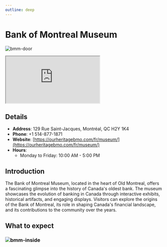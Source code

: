 ```yaml
---
outline: deep
---
```


# Bank of Montreal Museum

![bmm-door](/medias/bmm-door.png)

<iframe src="https://www.google.com/maps/embed?pb=!1m18!1m12!1m3!1d2796.2704665038673!2d-73.56071262421258!3d45.50463377107468!2m3!1f0!2f0!3f0!3m2!1i1024!2i768!4f13.1!3m3!1m2!1s0x4cc91a50ac79bf35%3A0x4eac5b634a193211!2sBank%20of%20Montreal%20Museum!5e0!3m2!1szh-TW!2sca!4v1754166472899!5m2!1szh-TW!2sca" allowfullscreen="" loading="lazy" referrerpolicy="no-referrer-when-downgrade"></iframe>

## Details

- **Address**: 129 Rue Saint-Jacques, Montréal, QC H2Y 1K4
- **Phone**: +1 514-877-1871
- **Website**: [https://ourheritagebmo.com/fr/museum/](https://ourheritagebmo.com/fr/museum/)
- **Hours**:
    - Monday to Friday: 10:00 AM - 5:00 PM


## Introduction

The Bank of Montreal Museum, located in the heart of Old Montreal, offers a fascinating glimpse into the history of Canada's oldest bank. The museum showcases the evolution of banking in Canada through interactive exhibits, historical artifacts, and engaging displays. Visitors can explore the origins of the Bank of Montreal, its role in shaping Canada's financial landscape, and its contributions to the community over the years.

## What to expect
### ![bmm-inside](/medias/bmm-inside.png)


<script setup>
import '/.vitepress/main.scss'
</script>